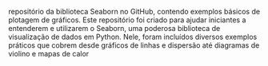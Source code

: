 repositório da biblioteca Seaborn no GitHub, contendo exemplos básicos de plotagem de gráficos. Este repositório foi criado para ajudar iniciantes a entenderem e utilizarem o Seaborn, uma poderosa biblioteca de visualização de dados em Python. Nele, foram incluídos diversos exemplos práticos que cobrem desde gráficos de linhas e dispersão até diagramas de violino e mapas de calor
